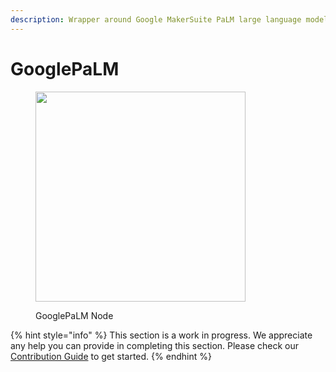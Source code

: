```yaml
---
description: Wrapper around Google MakerSuite PaLM large language models.
---
```


# GooglePaLM

<figure><img src="../../../.gitbook/assets/image (3).png" alt="" width="336"><figcaption><p>GooglePaLM Node</p></figcaption></figure>

{% hint style="info" %}
This section is a work in progress. We appreciate any help you can provide in completing this section. Please check our [Contribution Guide](../../../contributing/) to get started.
{% endhint %}
